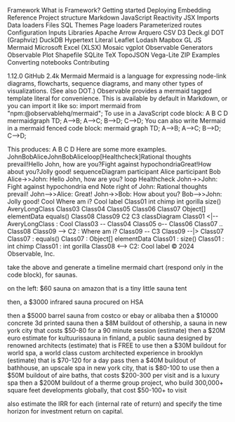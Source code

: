 Framework
    What is Framework?
    Getting started
    Deploying
    Embedding
Reference
    Project structure
    Markdown
    JavaScript
    Reactivity
    JSX
    Imports
    Data loaders
    Files
    SQL
    Themes
    Page loaders
    Parameterized routes
    Configuration
Inputs
Libraries
    Apache Arrow
    Arquero
    CSV
    D3
    Deck.gl
    DOT (Graphviz)
    DuckDB
    Hypertext Literal
    Leaflet
    Lodash
    Mapbox GL JS
    Mermaid
    Microsoft Excel (XLSX)
    Mosaic vgplot
    Observable Generators
    Observable Plot
    Shapefile
    SQLite
    TeX
    TopoJSON
    Vega-Lite
    ZIP
    Examples
    Converting notebooks
    Contributing

1.12.0
GitHub️ 2.4k
Mermaid
Mermaid is a language for expressing node-link diagrams, flowcharts, sequence diagrams, and many other types of visualizations. (See also DOT.) Observable provides a mermaid tagged template literal for convenience. This is available by default in Markdown, or you can import it like so:
import mermaid from "npm:@observablehq/mermaid";
To use in a JavaScript code block:
A
B
C
D
mermaidgraph TD;
    A-->B;
    A-->C;
    B-->D;
    C-->D;
You can also write Mermaid in a mermaid fenced code block:
mermaid
graph TD;
    A-->B;
    A-->C;
    B-->D;
    C-->D;

This produces:
A
B
C
D
Here are some more examples.
JohnBobAliceJohnBobAliceloop[Healthcheck]Rational thoughts prevail!Hello John, how are you?Fight against hypochondriaGreat!How about you?Jolly good!
sequenceDiagram
    participant Alice
    participant Bob
    Alice->>John: Hello John, how are you?
    loop Healthcheck
        John->>John: Fight against hypochondria
    end
    Note right of John: Rational thoughts <br/>prevail!
    John-->>Alice: Great!
    John->>Bob: How about you?
    Bob-->>John: Jolly good!
Cool
Where am i?
Cool label
Class01
int chimp
int gorilla
size()
AveryLongClass
Class03
Class04
Class05
Class06
Class07
Object[] elementData
equals()
Class08
Class09
C2
C3
classDiagram
Class01 <|-- AveryLongClass : Cool
Class03 -- Class04
Class05 o-- Class06
Class07 .. Class08
Class09 --> C2 : Where am i?
Class09 -- C3
Class09 --|> Class07
Class07 : equals()
Class07 : Object[] elementData
Class01 : size()
Class01 : int chimp
Class01 : int gorilla
Class08 <--> C2: Cool label
© 2024 Observable, Inc.

take the above and generate a timeline mermaid chart (respond only in the code block), for saunas. 

on the left: $60 sauna on amazon that is a tiny little sauna tent 

then, a $3000 infrared sauna procured on HSA

then a $5000 barrel sauna from costco or ebay or alibaba
then a $10000 concrete 3d printed sauna
then a $8M buildout of othership, a sauna in new york city that costs $50-80 for a 90 minute session (estimate)
then a $20M euro estimate for kultuurissauna in finland, a public sauna designed by renowned architects  (estimate) that is FREE to use
then a $30M buildout for world spa, a world class custom architected experience in brooklyn (estimate) that is $70-120 for a day pass
then a $40M buildout of bathhouse, an upscale spa in new york city, that is $80-100 to use
then a $50M buildout of aire baths, that costs $200-300 per visit and is a luxury spa
then a $200M buildout of a therme group project, who build 300,000+ square feet developments globally, that cost $50-100+ to visit

also estimate the IRR for each (internal rate of return) and specify the time horizon for investment return on capital.